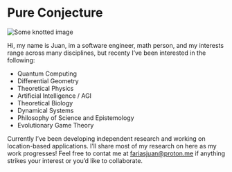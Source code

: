 
# Pure Conjecture

![Some knotted image](https://plus.unsplash.com/premium_photo-1728423296606-e5a6462021bc?q=80&w=3270&auto=format&fit=crop&ixlib=rb-4.0.3&ixid=M3wxMjA3fDB8MHxwaG90by1wYWdlfHx8fGVufDB8fHx8fA%3D%3D)

Hi, my name is Juan, im a software engineer, math person, and my interests range across many disciplines, but recenty I’ve been interested in the following:

* Quantum Computing
* Differential Geometry
* Theoretical Physics
* Artificial Intelligence / AGI
* Theoretical Biology
* Dynamical Systems
* Philosophy of Science and Epistemology
* Evolutionary Game Theory

Currently I’ve been developing independent research and working on location-based applications. I’ll share most of my research on here as my work progresses! Feel free to contat me at fariasjuan@proton.me if anything strikes your interest or you’d like to collaborate.

